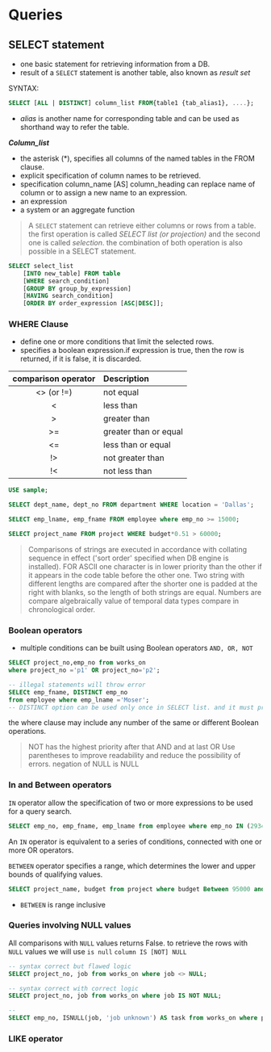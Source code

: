# Queries

## SELECT statement

- one basic statement for retrieving information from a DB.
- result of a `SELECT` statement is another table, also known as *result set*

SYNTAX:

```SQL
SELECT [ALL | DISTINCT] column_list FROM{table1 {tab_alias1}, ....};
```

- *alias* is another name for corresponding table and can be used as shorthand way to refer the table.

***Column_list***

- the asterisk (*), specifies all columns of the named tables in the FROM clause.
- explicit specification of column names to be retrieved.
- specification column_name [AS] column_heading can replace name of column or to assign a new name to an expression.
- an expression
- a system or an aggregate function

> A `SELECT` statement can retrieve either columns or rows from a table. the first operation is called *SELECT list (or projection)* and the second one is called *selection*. the combination of both operation is also possible in a SELECT statement.

```SQL
SELECT select_list 
    [INTO new_table] FROM table
    [WHERE search_condition]
    [GROUP BY group_by_expression]
    [HAVING search_condition]
    [ORDER BY order_expression [ASC|DESC]];
```

### WHERE Clause

- define one or more conditions that limit the selected rows.
- specifies a boolean expression.if expression is true, then the row is returned, if it is false, it is discarded.

| comparison operator | Description |
|:---: | :---|
|<> (or !=)| not equal|
|<| less than|
|>|greater than|
|>=| greater than or equal |
|<= |less than or equal|
|!>|not greater than|
|!<| not less than|

```SQL
USE sample;

SELECT dept_name, dept_no FROM department WHERE location = 'Dallas';

SELECT emp_lname, emp_fname FROM employee where emp_no >= 15000;

SELECT project_name FROM project WHERE budget*0.51 > 60000;
```

> Comparisons of strings are executed in accordance with collating sequence in effect ('sort order' specified when DB engine is installed).
> FOR ASCII one character is in lower priority than the other if it appears in the code table before the other one.
> Two string with different lengths are compared after the shorter one is padded at the right with blanks, so the length of both strings are equal.
> Numbers are compare algebraically
> value of temporal data types compare in chronological order.

### Boolean operators

- multiple conditions can be built using Boolean operators `AND, OR, NOT`

```SQL
SELECT project_no,emp_no from works_on
where project_no ='p1' OR project_no='p2';

-- illegal statements will throw error
SELECt emp_fname, DISTINCT emp_no 
from employee where emp_lname ='Moser'; 
-- DISTINCT option can be used only once in SELECT list. and it must precede all column names in list.
```

the where clause may include any number of the same or different Boolean operations.
> NOT has the highest priority after that AND and at last OR
> Use parentheses to improve readability and reduce the possibility of errors.
> negation of NULL is NULL

### In and Between operators

`IN` operator allow the specification of two or more expressions to be used for a query search.

```SQL
SELECT emp_no, emp_fname, emp_lname from employee where emp_no IN (29346, 28559, 25348);
```

An `IN` operator is equivalent to a series of conditions, connected with one or more OR operators.

`BETWEEN` operator specifies a range, which determines the lower and upper bounds of qualifying values.

```SQL
SELECT project_name, budget from project where budget Between 95000 and 120000;
```

- `BETWEEN` is range inclusive

### Queries involving NULL values

All comparisons with `NULL` values returns False. to retrieve the rows with `NULL` values we will use `is null`
`column IS [NOT] NULL`

```SQL
-- syntax correct but flawed logic
SELECT project_no, job from works_on where job <> NULL;

-- syntax correct with correct logic
SELECT project_no, job from works_on where job IS NOT NULL;

--
SELECT emp_no, ISNULL(job, 'job unknown') AS task from works_on where project_no ='p1'
```

### LIKE operator
